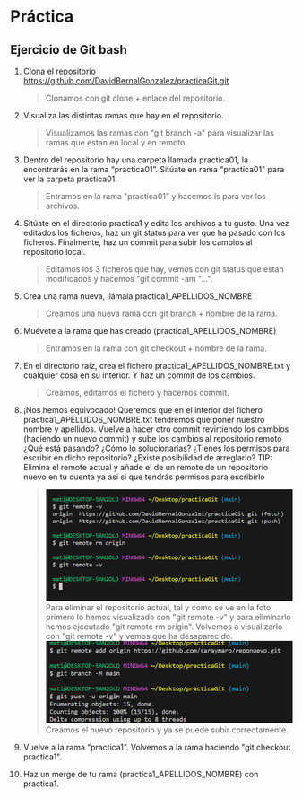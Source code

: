 # Práctica
## Ejercicio de Git bash
1. Clona el repositorio https://github.com/DavidBernalGonzalez/practicaGit.git
   >Clonamos con git clone + enlace del repositorio.

2. Visualiza las distintas ramas que hay en el repositorio.
   >Visualizamos las ramas con "git branch -a" para visualizar las ramas que estan en local y en remoto.

3. Dentro del repositorio hay una carpeta llamada practica01, la encontrarás en la rama “practica01”. Sitúate en rama "practica01" para ver la carpeta practica01.
   >Entramos en la rama "practica01" y hacemos ls para ver los archivos.

4. Sitúate en el directorio practica1 y edita los archivos a tu gusto. Una vez editados los ficheros, haz un git status para ver que ha pasado con los ficheros. Finalmente, haz un commit para subir los cambios al repositorio local.
    > Editamos los 3 ficheros que hay, vemos con git status que estan modificados y hacemos "git commit -am "...".

5. Crea una rama nueva, llámala practica1_APELLIDOS_NOMBRE
   > Creamos una nueva rama con git branch + nombre de la rama. 

6. Muévete a la rama que has creado (practica1_APELLIDOS_NOMBRE)
    > Entramos en la rama con git checkout + nombre de la rama.

7. En el directorio raíz, crea el fichero practica1_APELLIDOS_NOMBRE.txt y cualquier cosa en su interior. Y haz un commit de los cambios.
   > Creamos, editamos el fichero y hacemos commit.

8. ¡Nos hemos equivocado! Queremos que en el interior del fichero practica1_APELLIDOS_NOMBRE.txt tendremos que poner nuestro nombre y apellidos. Vuelve a hacer otro commit revirtiendo los cambios (haciendo un nuevo commit) y sube los cambios al repositorio remoto ¿Qué está pasando? ¿Cómo lo solucionarias? ¿Tienes los permisos para escribir en dicho repositorio? ¿Existe posibilidad de arreglarlo? 
    TIP: Elimina el remote actual y añade el de un remote de un repositorio nuevo en tu cuenta ya así si que tendrás permisos para escribirlo
    > ![Alt text](1.png)
    Para eliminar el repositorio actual, tal y como se ve en la foto, primero lo hemos visualizado con "git remote -v" y para eliminarlo hemos ejecutado "git remote rm origin". Volvemos a visualizarlo con "git remote -v" y vemos que ha desaparecido.
    ![Alt text](2.png)
    Creamos el nuevo repositorio y ya se puede subir correctamente.

9.  Vuelve a la rama “practica1”.
    Volvemos a la rama haciendo "git checkout practica1".

10. Haz un merge de tu rama (practica1_APELLIDOS_NOMBRE) con practica1.
